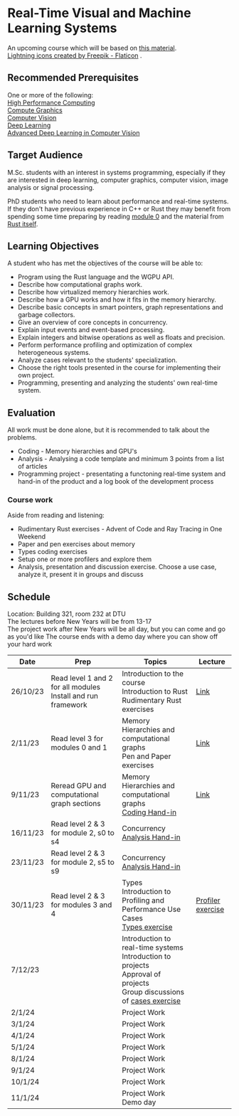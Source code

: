 # Real-Time Visual and Machine Learning Systems

An upcoming course which will be based on [this material](https://absorensen.github.io/the-guide/).  
<a href="https://www.flaticon.com/free-icons/lightning" title="lightning icons">Lightning icons created by Freepik - Flaticon</a>
.

## Recommended Prerequisites
One or more of the following:  
[High Performance Computing](https://kurser.dtu.dk/course/2023-2024/02614)  
[Compute Graphics](https://kurser.dtu.dk/course/02561)  
[Computer Vision](https://kurser.dtu.dk/course/2023-2024/02504)  
[Deep Learning](https://kurser.dtu.dk/course/02456)  
[Advanced Deep Learning in Computer Vision](https://kurser.dtu.dk/course/2023-2024/02501)  

## Target Audience

M.Sc. students with an interest in systems programming, especially if they are
interested in deep learning, computer graphics, computer vision, image analysis or signal processing.

PhD students who need to learn about performance and real-time systems. If they don't have previous
experience in C++ or Rust they may benefit from spending some time preparing by reading
[module 0](https://absorensen.github.io/the-guide/m0_introduction/) and the material
from [Rust itself](https://www.rust-lang.org/learn).

## Learning Objectives

A student who has met the objectives of the course will be able to:

* Program using the Rust language and the WGPU API.
* Describe how computational graphs work.
* Describe how virtualized memory hierarchies work.
* Describe how a GPU works and how it fits in the memory hierarchy.
* Describe basic concepts in smart pointers, graph representations and garbage collectors.
* Give an overview of core concepts in concurrency.
* Explain input events and event-based processing.
* Explain integers and bitwise operations as well as floats and precision.
* Perform performance profiling and optimization of complex heterogeneous systems.
* Analyze cases relevant to the students' specialization.
* Choose the right tools presented in the course for implementing their own project.
* Programming, presenting and analyzing the students' own real-time system.

## Evaluation
All work must be done alone, but it is recommended to talk about the problems.

* Coding - Memory hierarchies and GPU's
* Analysis - Analysing a code template and minimum 3 points from a list of articles
* Programming project - presentating a functoning real-time system and hand-in of the product and a log book of
the development process

### Course work
Aside from reading and listening:  

* Rudimentary Rust exercises - Advent of Code and Ray Tracing in One Weekend
* Paper and pen exercises about memory
* Types coding exercises
* Setup one or more profilers and explore them
* Analysis, presentation and discussion exercise. Choose a use case, analyze it, present it in groups and discuss

## Schedule
Location: Building 321, room 232 at DTU  
The lectures before New Years will be from 13-17  
The project work after New Years will be all day, but you can come and go as you'd like
The course ends with a demo day where you can show off your hard work  

Date      | Prep      | Topics    |Lecture
----------|-----------|-----------|-------
26/10/23  | Read level 1 and 2 for all modules <br> Install and run framework <br> | Introduction to the course <br> Introduction to Rust <br> Rudimentary Rust exercises | [Link](https://github.com/absorensen/real-time-visual-and-machine-learning-systems/blob/main/lectures/autumn23/231026lecture.pdf)
2/11/23 | Read level 3 for modules 0 and 1 | Memory Hierarchies and computational graphs <br> Pen and Paper exercises | [Link](https://github.com/absorensen/real-time-visual-and-machine-learning-systems/blob/main/lectures/autumn23/231102lecture.pdf)
9/11/23 | Reread GPU and computational graph sections | Memory Hierarchies and computational graphs <br> [Coding Hand-in](https://absorensen.github.io/the-guide/m1_memory_hierarchies/s6_exercises/) | [Link](https://github.com/absorensen/real-time-visual-and-machine-learning-systems/blob/main/lectures/autumn23/231109lecture.pdf)
16/11/23 | Read level 2 & 3 for module 2, s0 to s4 | Concurrency <br> [Analysis Hand-in](https://absorensen.github.io/the-guide/m2_concurrency/s10_exercises/) |
23/11/23 | Read level 2 & 3 for module 2, s5 to s9 | Concurrency <br> [Analysis Hand-in](https://absorensen.github.io/the-guide/m2_concurrency/s10_exercises/) |
30/11/23 | Read level 2 & 3 for modules 3 and 4 | Types <br> Introduction to Profiling and Performance Use Cases <br> [Types exercise](https://absorensen.github.io/the-guide/m3_types/s7_exercises/) | [Profiler exercise](https://absorensen.github.io/the-guide/m4_optimization/s3_exercises/) |
7/12/23 | | Introduction to real-time systems <br> Introduction to projects <br> Approval of projects <br> Group discussions of [cases exercise](https://absorensen.github.io/the-guide/m5_real_time_systems/s3_exercises/) |
2/1/24 | | Project Work |
3/1/24 | | Project Work |
4/1/24 | | Project Work |
5/1/24 | | Project Work |
8/1/24 | | Project Work |
9/1/24 | | Project Work |
10/1/24 | | Project Work |
11/1/24 | | Project Work <br> Demo day |
